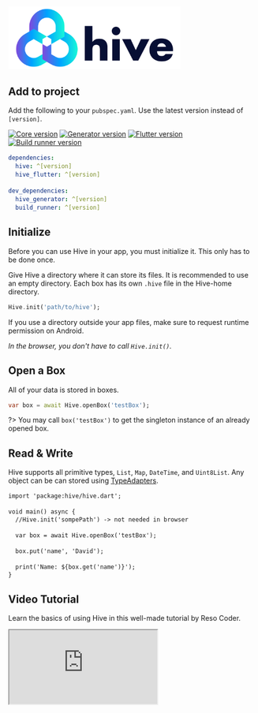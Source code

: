 <img src="https://raw.githubusercontent.com/hivedb/hive/master/.github/logo_transparent.svg?sanitize=true" width="350px">

## Add to project

Add the following to your `pubspec.yaml`. Use the latest version instead of `[version]`.

[![Core version](https://img.shields.io/pub/v/hive?label=hive)](https://pub.dev/packages/hive) [![Generator version](https://img.shields.io/pub/v/hive_flutter.svg?label=hive_flutter)](https://pub.dev/packages/hive_flutter) [![Flutter version](https://img.shields.io/pub/v/hive_generator.svg?label=hive_generator)](https://pub.dev/packages/hive_generator) [![Build runner version](https://img.shields.io/pub/v/build_runner.svg?label=build_runner)](https://pub.dev/packages/build_runner)

```yaml
dependencies:
  hive: ^[version]
  hive_flutter: ^[version]

dev_dependencies:
  hive_generator: ^[version]
  build_runner: ^[version]
```


## Initialize

Before you can use Hive in your app, you must initialize it. This only has to be done once.

Give Hive a directory where it can store its files. It is recommended to use an empty directory. Each box has its own `.hive` file in the Hive-home directory.

```dart
Hive.init('path/to/hive');
```

If you use a directory outside your app files, make sure to request runtime permission on Android.

_In the browser, you don't have to call `Hive.init()`._

## Open a Box

All of your data is stored in boxes.

```dart
var box = await Hive.openBox('testBox');
```

?> You may call `box('testBox')` to get the singleton instance of an already opened box.

## Read & Write

Hive supports all primitive types, `List`, `Map`, `DateTime`, and `Uint8List`. Any object can be can stored using [TypeAdapters](custom-objects/generate_adapter.md).

```dart:dart:300px
import 'package:hive/hive.dart';

void main() async {
  //Hive.init('sompePath') -> not needed in browser

  var box = await Hive.openBox('testBox');

  box.put('name', 'David');
  
  print('Name: ${box.get('name')}');
}
```

## Video Tutorial

Learn the basics of using Hive in this well-made tutorial by Reso Coder.

<div class="container">
  <iframe id="ytplayer" type="text/html" src="https://www.youtube.com/embed/R1GSrrItqUs" class="video"/>
</div>

